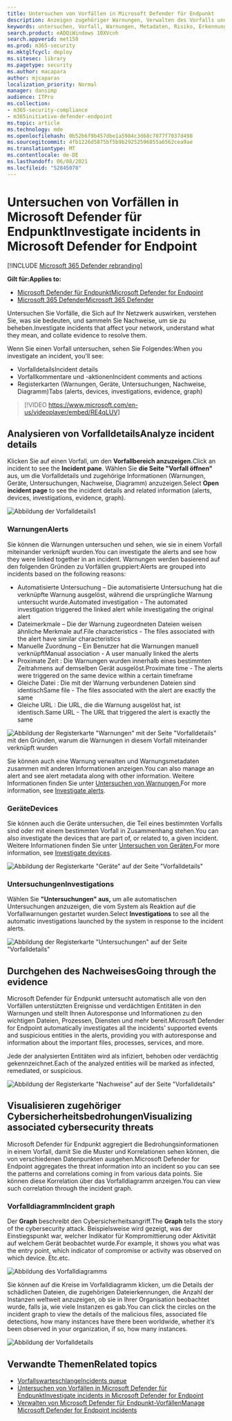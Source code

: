 ```yaml
---
title: Untersuchen von Vorfällen in Microsoft Defender für Endpunkt
description: Anzeigen zugehöriger Warnungen, Verwalten des Vorfalls und Anzeigen von Warnungsmetadaten, die Ihnen bei der Untersuchung eines Vorfalls helfen
keywords: untersuchen, Vorfall, Warnungen, Metadaten, Risiko, Erkennungsquelle, betroffene Geräte, Muster, Korrelation
search.product: eADQiWindows 10XVcnh
search.appverid: met150
ms.prod: m365-security
ms.mktglfcycl: deploy
ms.sitesec: library
ms.pagetype: security
ms.author: macapara
author: mjcaparas
localization_priority: Normal
manager: dansimp
audience: ITPro
ms.collection:
- m365-security-compliance
- m365initiative-defender-endpoint
ms.topic: article
ms.technology: mde
ms.openlocfilehash: 0b52b6f9b457dbe1a5984c3d68c7077f7037d498
ms.sourcegitcommit: 4fb1226d5875bf5b9b29252596855a6562cea9ae
ms.translationtype: MT
ms.contentlocale: de-DE
ms.lasthandoff: 06/08/2021
ms.locfileid: "52845078"
---
```

# <a name="investigate-incidents-in-microsoft-defender-for-endpoint"></a><span data-ttu-id="6771b-104">Untersuchen von Vorfällen in Microsoft Defender für Endpunkt</span><span class="sxs-lookup"><span data-stu-id="6771b-104">Investigate incidents in Microsoft Defender for Endpoint</span></span>

[!INCLUDE [Microsoft 365 Defender rebranding](../../includes/microsoft-defender.md)]

<span data-ttu-id="6771b-105">**Gilt für:**</span><span class="sxs-lookup"><span data-stu-id="6771b-105">**Applies to:**</span></span>
- [<span data-ttu-id="6771b-106">Microsoft Defender für Endpunkt</span><span class="sxs-lookup"><span data-stu-id="6771b-106">Microsoft Defender for Endpoint</span></span>](https://go.microsoft.com/fwlink/p/?linkid=2154037)
- [<span data-ttu-id="6771b-107">Microsoft 365 Defender</span><span class="sxs-lookup"><span data-stu-id="6771b-107">Microsoft 365 Defender</span></span>](https://go.microsoft.com/fwlink/?linkid=2118804)


<span data-ttu-id="6771b-108">Untersuchen Sie Vorfälle, die Sich auf Ihr Netzwerk auswirken, verstehen Sie, was sie bedeuten, und sammeln Sie Nachweise, um sie zu beheben.</span><span class="sxs-lookup"><span data-stu-id="6771b-108">Investigate incidents that affect your network, understand what they mean, and collate evidence to resolve them.</span></span> 

<span data-ttu-id="6771b-109">Wenn Sie einen Vorfall untersuchen, sehen Sie Folgendes:</span><span class="sxs-lookup"><span data-stu-id="6771b-109">When you investigate an incident, you'll see:</span></span>
- <span data-ttu-id="6771b-110">Vorfalldetails</span><span class="sxs-lookup"><span data-stu-id="6771b-110">Incident details</span></span>
- <span data-ttu-id="6771b-111">Vorfallkommentare und -aktionen</span><span class="sxs-lookup"><span data-stu-id="6771b-111">Incident comments and actions</span></span>
- <span data-ttu-id="6771b-112">Registerkarten (Warnungen, Geräte, Untersuchungen, Nachweise, Diagramm)</span><span class="sxs-lookup"><span data-stu-id="6771b-112">Tabs (alerts, devices, investigations, evidence, graph)</span></span>

> [!VIDEO https://www.microsoft.com/en-us/videoplayer/embed/RE4qLUV]


## <a name="analyze-incident-details"></a><span data-ttu-id="6771b-113">Analysieren von Vorfalldetails</span><span class="sxs-lookup"><span data-stu-id="6771b-113">Analyze incident details</span></span> 
<span data-ttu-id="6771b-114">Klicken Sie auf einen Vorfall, um den **Vorfallbereich anzuzeigen.**</span><span class="sxs-lookup"><span data-stu-id="6771b-114">Click an incident to see the **Incident pane**.</span></span> <span data-ttu-id="6771b-115">Wählen Sie **die Seite "Vorfall öffnen"** aus, um die Vorfalldetails und zugehörige Informationen (Warnungen, Geräte, Untersuchungen, Nachweise, Diagramm) anzuzeigen.</span><span class="sxs-lookup"><span data-stu-id="6771b-115">Select **Open incident page** to see the incident details and related information (alerts, devices, investigations, evidence, graph).</span></span> 

![Abbildung der Vorfalldetails1](images/atp-incident-details.png)

### <a name="alerts"></a><span data-ttu-id="6771b-117">Warnungen</span><span class="sxs-lookup"><span data-stu-id="6771b-117">Alerts</span></span>
<span data-ttu-id="6771b-118">Sie können die Warnungen untersuchen und sehen, wie sie in einem Vorfall miteinander verknüpft wurden.</span><span class="sxs-lookup"><span data-stu-id="6771b-118">You can investigate the alerts and see how they were linked together in an incident.</span></span> <span data-ttu-id="6771b-119">Warnungen werden basierend auf den folgenden Gründen zu Vorfällen gruppiert:</span><span class="sxs-lookup"><span data-stu-id="6771b-119">Alerts are grouped into incidents based on the following reasons:</span></span>
- <span data-ttu-id="6771b-120">Automatisierte Untersuchung – Die automatisierte Untersuchung hat die verknüpfte Warnung ausgelöst, während die ursprüngliche Warnung untersucht wurde.</span><span class="sxs-lookup"><span data-stu-id="6771b-120">Automated investigation - The automated investigation triggered the linked alert while investigating the original alert</span></span> 
- <span data-ttu-id="6771b-121">Dateimerkmale – Die der Warnung zugeordneten Dateien weisen ähnliche Merkmale auf.</span><span class="sxs-lookup"><span data-stu-id="6771b-121">File characteristics - The files associated with the alert have similar characteristics</span></span>
- <span data-ttu-id="6771b-122">Manuelle Zuordnung – Ein Benutzer hat die Warnungen manuell verknüpft</span><span class="sxs-lookup"><span data-stu-id="6771b-122">Manual association - A user manually linked the alerts</span></span>
- <span data-ttu-id="6771b-123">Proximate Zeit : Die Warnungen wurden innerhalb eines bestimmten Zeitrahmens auf demselben Gerät ausgelöst.</span><span class="sxs-lookup"><span data-stu-id="6771b-123">Proximate time - The alerts were triggered on the same device within a certain timeframe</span></span>
- <span data-ttu-id="6771b-124">Gleiche Datei : Die mit der Warnung verbundenen Dateien sind identisch</span><span class="sxs-lookup"><span data-stu-id="6771b-124">Same file - The files associated with the alert are exactly the same</span></span>
- <span data-ttu-id="6771b-125">Gleiche URL : Die URL, die die Warnung ausgelöst hat, ist identisch.</span><span class="sxs-lookup"><span data-stu-id="6771b-125">Same URL - The URL that triggered the alert is exactly the same</span></span>

![Abbildung der Registerkarte "Warnungen" mit der Seite "Vorfalldetails" mit den Gründen, warum die Warnungen in diesem Vorfall miteinander verknüpft wurden](images/atp-incidents-alerts-reason.png)

<span data-ttu-id="6771b-127">Sie können auch eine Warnung verwalten und Warnungsmetadaten zusammen mit anderen Informationen anzeigen.</span><span class="sxs-lookup"><span data-stu-id="6771b-127">You can also manage an alert and see alert metadata along with other information.</span></span> <span data-ttu-id="6771b-128">Weitere Informationen finden Sie unter [Untersuchen von Warnungen.](investigate-alerts.md)</span><span class="sxs-lookup"><span data-stu-id="6771b-128">For more information, see [Investigate alerts](investigate-alerts.md).</span></span> 

### <a name="devices"></a><span data-ttu-id="6771b-129">Geräte</span><span class="sxs-lookup"><span data-stu-id="6771b-129">Devices</span></span>
<span data-ttu-id="6771b-130">Sie können auch die Geräte untersuchen, die Teil eines bestimmten Vorfalls sind oder mit einem bestimmten Vorfall in Zusammenhang stehen.</span><span class="sxs-lookup"><span data-stu-id="6771b-130">You can also investigate the devices that are part of, or related to, a given incident.</span></span> <span data-ttu-id="6771b-131">Weitere Informationen finden Sie unter [Untersuchen von Geräten.](investigate-machines.md)</span><span class="sxs-lookup"><span data-stu-id="6771b-131">For more information, see [Investigate devices](investigate-machines.md).</span></span>

![Abbildung der Registerkarte "Geräte" auf der Seite "Vorfalldetails"](images/atp-incident-device-tab.png)

### <a name="investigations"></a><span data-ttu-id="6771b-133">Untersuchungen</span><span class="sxs-lookup"><span data-stu-id="6771b-133">Investigations</span></span>
<span data-ttu-id="6771b-134">Wählen Sie **"Untersuchungen" aus,** um alle automatischen Untersuchungen anzuzeigen, die vom System als Reaktion auf die Vorfallwarnungen gestartet wurden.</span><span class="sxs-lookup"><span data-stu-id="6771b-134">Select **Investigations** to see all the automatic investigations launched by the system in response to the incident alerts.</span></span>

![Abbildung der Registerkarte "Untersuchungen" auf der Seite "Vorfalldetails"](images/atp-incident-investigations-tab.png)

## <a name="going-through-the-evidence"></a><span data-ttu-id="6771b-136">Durchgehen des Nachweises</span><span class="sxs-lookup"><span data-stu-id="6771b-136">Going through the evidence</span></span>
<span data-ttu-id="6771b-137">Microsoft Defender für Endpunkt untersucht automatisch alle von den Vorfällen unterstützten Ereignisse und verdächtigen Entitäten in den Warnungen und stellt Ihnen Autoresponse und Informationen zu den wichtigen Dateien, Prozessen, Diensten und mehr bereit.</span><span class="sxs-lookup"><span data-stu-id="6771b-137">Microsoft Defender for Endpoint automatically investigates all the incidents' supported events and suspicious entities in the alerts, providing you with autoresponse and information about the important files, processes, services, and more.</span></span> 

<span data-ttu-id="6771b-138">Jede der analysierten Entitäten wird als infiziert, behoben oder verdächtig gekennzeichnet.</span><span class="sxs-lookup"><span data-stu-id="6771b-138">Each of the analyzed entities will be marked as infected, remediated, or suspicious.</span></span> 

![Abbildung der Registerkarte "Nachweise" auf der Seite "Vorfalldetails"](images/atp-incident-evidence-tab.png)

## <a name="visualizing-associated-cybersecurity-threats"></a><span data-ttu-id="6771b-140">Visualisieren zugehöriger Cybersicherheitsbedrohungen</span><span class="sxs-lookup"><span data-stu-id="6771b-140">Visualizing associated cybersecurity threats</span></span> 
<span data-ttu-id="6771b-141">Microsoft Defender für Endpunkt aggregiert die Bedrohungsinformationen in einem Vorfall, damit Sie die Muster und Korrelationen sehen können, die von verschiedenen Datenpunkten ausgehen.</span><span class="sxs-lookup"><span data-stu-id="6771b-141">Microsoft Defender for Endpoint aggregates the threat information into an incident so you can see the patterns and correlations coming in from various data points.</span></span> <span data-ttu-id="6771b-142">Sie können diese Korrelation über das Vorfalldiagramm anzeigen.</span><span class="sxs-lookup"><span data-stu-id="6771b-142">You can view such correlation through the incident graph.</span></span>

### <a name="incident-graph"></a><span data-ttu-id="6771b-143">Vorfalldiagramm</span><span class="sxs-lookup"><span data-stu-id="6771b-143">Incident graph</span></span>
<span data-ttu-id="6771b-144">Der **Graph** beschreibt den Cybersicherheitsangriff.</span><span class="sxs-lookup"><span data-stu-id="6771b-144">The **Graph** tells the story of the cybersecurity attack.</span></span> <span data-ttu-id="6771b-145">Beispielsweise wird gezeigt, was der Einstiegspunkt war, welcher Indikator für Kompromittierung oder Aktivität auf welchem Gerät beobachtet wurde.</span><span class="sxs-lookup"><span data-stu-id="6771b-145">For example, it shows you what was the entry point, which indicator of compromise or activity was observed on which device.</span></span> <span data-ttu-id="6771b-146">Etc.</span><span class="sxs-lookup"><span data-stu-id="6771b-146">etc.</span></span>

![Abbildung des Vorfalldiagramms](images/atp-incident-graph-tab.png)

<span data-ttu-id="6771b-148">Sie können auf die Kreise im Vorfalldiagramm klicken, um die Details der schädlichen Dateien, die zugehörigen Dateierkennungen, die Anzahl der Instanzen weltweit anzuzeigen, ob sie in Ihrer Organisation beobachtet wurde, falls ja, wie viele Instanzen es gab.</span><span class="sxs-lookup"><span data-stu-id="6771b-148">You can click the circles on the incident graph to view the details of the malicious files, associated file detections, how many instances have there been worldwide, whether it’s been observed in your organization, if so, how many instances.</span></span>

![Abbildung der Vorfalldetails](images/atp-incident-graph-details.png)

## <a name="related-topics"></a><span data-ttu-id="6771b-150">Verwandte Themen</span><span class="sxs-lookup"><span data-stu-id="6771b-150">Related topics</span></span>
- [<span data-ttu-id="6771b-151">Vorfallswarteschlange</span><span class="sxs-lookup"><span data-stu-id="6771b-151">Incidents queue</span></span>](/microsoft-365/security/defender-endpoint/view-incidents-queue)
- [<span data-ttu-id="6771b-152">Untersuchen von Vorfällen in Microsoft Defender für Endpunkt</span><span class="sxs-lookup"><span data-stu-id="6771b-152">Investigate incidents in Microsoft Defender for Endpoint</span></span>](/microsoft-365/security/defender-endpoint/investigate-incidents)
- [<span data-ttu-id="6771b-153">Verwalten von Microsoft Defender für Endpunkt-Vorfällen</span><span class="sxs-lookup"><span data-stu-id="6771b-153">Manage Microsoft Defender for Endpoint incidents</span></span>](/microsoft-365/security/defender-endpoint/manage-incidents)

